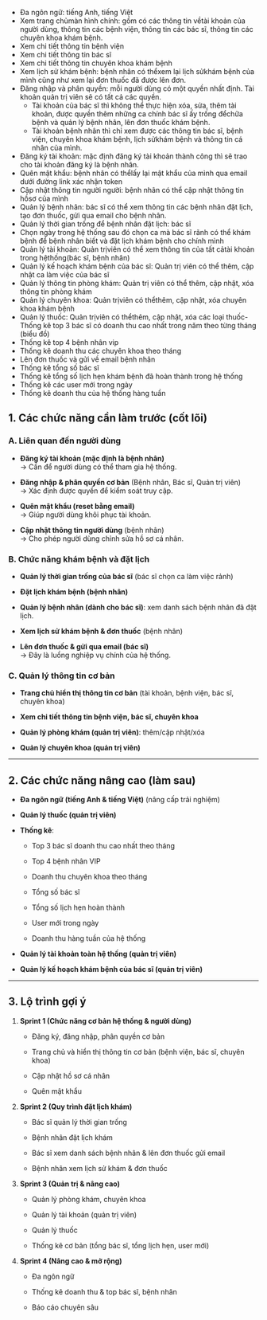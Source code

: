- Đa ngôn ngữ: tiếng Anh, tiếng Việt
- Xem trang chủmàn hình chính: gồm có các thông tin vềtài khoản của người dùng, thông tin các bệnh viện, thông tin các bác sĩ, thông tin các chuyên khoa khám bệnh. 
- Xem chi tiết thông tin bệnh viện
- Xem chi tiết thông tin bác sĩ
- Xem chi tiết thông tin chuyên khoa khám bệnh
- Xem lịch sử khám bệnh: bệnh nhân có thểxem lại lịch sửkhám bệnh của mình cũng như xem lại đơn thuốc đã được lên đơn.
- Đăng nhập và phân quyền: mỗi người dùng có một quyền nhất định. Tài khoản quản trị viên sẽ có tất cả các quyền. 
	- Tài khoản của bác sĩ thì không thể thực hiện xóa, sửa, thêm tài khoản, được quyền thêm những ca chính bác sĩ ấy trống đểchữa bệnh và quản lý bệnh nhân, lên đơn thuốc khám bệnh. 
	- Tài khoản bệnh nhân thì chỉ xem được các thông tin bác sĩ, bệnh viện, chuyên khoa khám bệnh, lịch sửkhám bệnh và thông tin cá nhân của mình. 
- Đăng ký tài khoản: mặc định đăng ký tài khoản thành công thì sẽ trao cho tài khoản đăng ký là bệnh nhân. 
- Quên mật khẩu: bệnh nhân có thểlấy lại mật khẩu của mình qua email dưới đường link xác nhận token 
- Cập nhật thông tin người người: bệnh nhân có thể cập nhật thông tin hồsơ của mình
- Quản lý bệnh nhân: bác sĩ có thể xem thông tin các bệnh nhân đặt lịch, tạo đơn thuốc, gửi qua email cho bệnh nhân.
- Quản lý thời gian trống để bệnh nhân đặt lịch: bác sĩ
- Chọn ngày trong hệ thống sau đó chọn ca mà bác sĩ rãnh có thể khám bệnh để bệnh nhân biết và đặt lịch khám bệnh cho chính mình
- Quản lý tài khoản: Quản trịviên có thể xem thông tin của tất cảtài khoản trong hệthống(bác sĩ, bệnh nhân)
- Quản lý kế hoạch khám bệnh của bác sĩ: Quản trị viên có thể thêm, cập nhật ca làm việc của bác sĩ
- Quản lý thông tin phòng khám: Quản trị viên có thể thêm, cập nhật, xóa thông tin phòng khám
- Quản lý chuyên khoa: Quản trịviên có thểthêm, cập nhật, xóa chuyên khoa khám bệnh
- Quản lý thuốc: Quản trịviên có thểthêm, cập nhật, xóa các loại thuốc-Thống kê top 3 bác sĩ có doanh thu cao nhất trong năm theo từng tháng (biểu đồ)
- Thống kê top 4 bệnh nhân vip
- Thống kê doanh thu các chuyên khoa theo tháng
- Lên đơn thuốc và gửi về email bệnh nhân
- Thống kê tổng số bác sĩ
- Thống kê tổng số lịch hẹn khám bệnh đã hoàn thành trong hệ thống
- Thống kê các user mới trong ngày
- Thống kê doanh thu của hệ thống hàng tuần


## **1. Các chức năng cần làm trước (cốt lõi)**

### **A. Liên quan đến người dùng**

- **Đăng ký tài khoản (mặc định là bệnh nhân)**  
    → Cần để người dùng có thể tham gia hệ thống.
    
- **Đăng nhập & phân quyền cơ bản** (Bệnh nhân, Bác sĩ, Quản trị viên)  
    → Xác định được quyền để kiểm soát truy cập.
    
- **Quên mật khẩu (reset bằng email)**  
    → Giúp người dùng khôi phục tài khoản.
    
- **Cập nhật thông tin người dùng** (bệnh nhân)  
    → Cho phép người dùng chỉnh sửa hồ sơ cá nhân.
    

### **B. Chức năng khám bệnh và đặt lịch**

- **Quản lý thời gian trống của bác sĩ** (bác sĩ chọn ca làm việc rảnh)
    
- **Đặt lịch khám bệnh (bệnh nhân)**
    
- **Quản lý bệnh nhân (dành cho bác sĩ)**: xem danh sách bệnh nhân đã đặt lịch.
    
- **Xem lịch sử khám bệnh & đơn thuốc** (bệnh nhân)
    
- **Lên đơn thuốc & gửi qua email (bác sĩ)**  
    → Đây là luồng nghiệp vụ chính của hệ thống.
    

### **C. Quản lý thông tin cơ bản**

- **Trang chủ hiển thị thông tin cơ bản** (tài khoản, bệnh viện, bác sĩ, chuyên khoa)
    
- **Xem chi tiết thông tin bệnh viện, bác sĩ, chuyên khoa**
    
- **Quản lý phòng khám (quản trị viên)**: thêm/cập nhật/xóa
    
- **Quản lý chuyên khoa (quản trị viên)**
    

---

## **2. Các chức năng nâng cao (làm sau)**

- **Đa ngôn ngữ (tiếng Anh & tiếng Việt)** (nâng cấp trải nghiệm)
    
- **Quản lý thuốc (quản trị viên)**
    
- **Thống kê**:
    
    - Top 3 bác sĩ doanh thu cao nhất theo tháng
        
    - Top 4 bệnh nhân VIP
        
    - Doanh thu chuyên khoa theo tháng
        
    - Tổng số bác sĩ
        
    - Tổng số lịch hẹn hoàn thành
        
    - User mới trong ngày
        
    - Doanh thu hàng tuần của hệ thống
        
- **Quản lý tài khoản toàn hệ thống (quản trị viên)**
    
- **Quản lý kế hoạch khám bệnh của bác sĩ (quản trị viên)**
    

---

## **3. Lộ trình gợi ý**

1. **Sprint 1 (Chức năng cơ bản hệ thống & người dùng)**
    
    - Đăng ký, đăng nhập, phân quyền cơ bản
        
    - Trang chủ và hiển thị thông tin cơ bản (bệnh viện, bác sĩ, chuyên khoa)
        
    - Cập nhật hồ sơ cá nhân
        
    - Quên mật khẩu
        
2. **Sprint 2 (Quy trình đặt lịch khám)**
    
    - Bác sĩ quản lý thời gian trống
        
    - Bệnh nhân đặt lịch khám
        
    - Bác sĩ xem danh sách bệnh nhân & lên đơn thuốc gửi email
        
    - Bệnh nhân xem lịch sử khám & đơn thuốc
        
3. **Sprint 3 (Quản trị & nâng cao)**
    
    - Quản lý phòng khám, chuyên khoa
        
    - Quản lý tài khoản (quản trị viên)
        
    - Quản lý thuốc
        
    - Thống kê cơ bản (tổng bác sĩ, tổng lịch hẹn, user mới)
        
4. **Sprint 4 (Nâng cao & mở rộng)**
    
    - Đa ngôn ngữ
        
    - Thống kê doanh thu & top bác sĩ, bệnh nhân
        
    - Báo cáo chuyên sâu